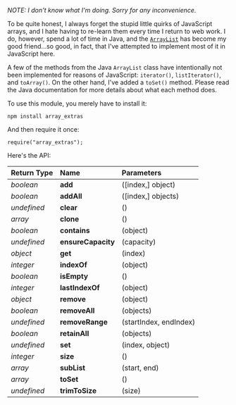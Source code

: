 _NOTE: I don't know what I'm doing. Sorry for any inconvenience._

To be quite honest, I always forget the stupid little quirks of JavaScript arrays, and I hate having to re-learn them every time I return to web work. I do, however, spend a lot of time in Java, and the [`ArrayList`](https://docs.oracle.com/javase/7/docs/api/java/util/ArrayList.html) has become my good friend...so good, in fact, that I've attempted to implement most of it in JavaScript here.

A few of the methods from the Java `ArrayList` class have intentionally not been implemented for reasons of JavaScript: `iterator()`, `listIterator()`, and `toArray()`. On the other hand, I've added a `toSet()` method. Please read the Java documentation for more details about what each method does.

To use this module, you merely have to install it:

```
npm install array_extras
```

And then require it once:

```
require("array_extras");
```

Here's the API:

Return Type	| Name					| Parameters
:---------- | :-------------------- | :---------
*boolean*	| **add**				| ([index,] object)
*boolean*	| **addAll**			| ([index,] objects)
*undefined*	| **clear**				| ()
*array*		| **clone**				| ()
*boolean*	| **contains**			| (object)
*undefined*	| **ensureCapacity**	| (capacity)
*object*	| **get**				| (index)
*integer*	| **indexOf**			| (object)
*boolean*	| **isEmpty**			| ()
*integer*	| **lastIndexOf**		| (object)
*object*	| **remove**			| (object)
*boolean*	| **removeAll**			| (objects)
*undefined*	| **removeRange**		| (startIndex, endIndex)
*boolean*	| **retainAll**			| (objects)
*undefined*	| **set**				| (index, object)
*integer*	| **size**				| ()
*array*		| **subList**			| (start, end)
*array*		| **toSet**				| ()
*undefined*	| **trimToSize**		| (size)
